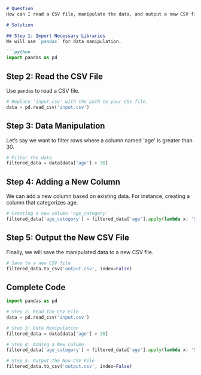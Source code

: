 ```markdown
# Question
How can I read a CSV file, manipulate the data, and output a new CSV file in Python?

# Solution

## Step 1: Import Necessary Libraries
We will use `pandas` for data manipulation.

```python
import pandas as pd
```

## Step 2: Read the CSV File
Use `pandas` to read a CSV file.

```python
# Replace 'input.csv' with the path to your CSV file.
data = pd.read_csv('input.csv')
```

## Step 3: Data Manipulation
Let’s say we want to filter rows where a column named 'age' is greater than 30.

```python
# Filter the data
filtered_data = data[data['age'] > 30]
```

## Step 4: Adding a New Column
We can add a new column based on existing data. For instance, creating a column that categorizes age.

```python
# Creating a new column 'age_category'
filtered_data['age_category'] = filtered_data['age'].apply(lambda x: 'Senior' if x > 60 else 'Adult')
```

## Step 5: Output the New CSV File
Finally, we will save the manipulated data to a new CSV file.

```python
# Save to a new CSV file
filtered_data.to_csv('output.csv', index=False)
```

## Complete Code

```python
import pandas as pd

# Step 2: Read the CSV File
data = pd.read_csv('input.csv')

# Step 3: Data Manipulation
filtered_data = data[data['age'] > 30]

# Step 4: Adding a New Column
filtered_data['age_category'] = filtered_data['age'].apply(lambda x: 'Senior' if x > 60 else 'Adult')

# Step 5: Output the New CSV File
filtered_data.to_csv('output.csv', index=False)
```
```